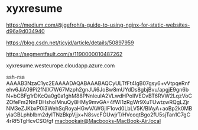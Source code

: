 # xyxresume


https://medium.com/@jgefroh/a-guide-to-using-nginx-for-static-websites-d96a9d034940

https://blog.csdn.net/tjcyjd/article/details/50897959

https://segmentfault.com/a/1190000010487262


xyxresume.westeurope.cloudapp.azure.com

ssh-rsa AAAAB3NzaC1yc2EAAAADAQABAAABAQCyULTfFt4lgB07gsy6+vVtpqeRnfehv6JiA09Pi2fNlX7W67Mzph2gnJUi6JoBw8mUYdDs8gbjBvu/apgjE9gn6bN+bCBFg1rDKcQa0g0a1ghM88PNnleuIA2VLwdHPoIlVECvBT6RVW2LqzVoCZOfeFm2NnFDHsholMnuQy8HMy9mvGA+4fWI1zRgWr9XuTUwtzwRQgLZjrNM3eZJKbxP0i3WehSqRoyaHGwVAWGjIF1ovd0LbLV5K/BlAyA+aoBp2k0MByiaGBLphbIbm2dyITNzBkpVjjx+N8svcFGUwjrT/HVcoqtBgo2fU5sjTan1C7gC4rRf5TgHcvCSO/gf macbookair@Macbooks-MacBook-Air.local

